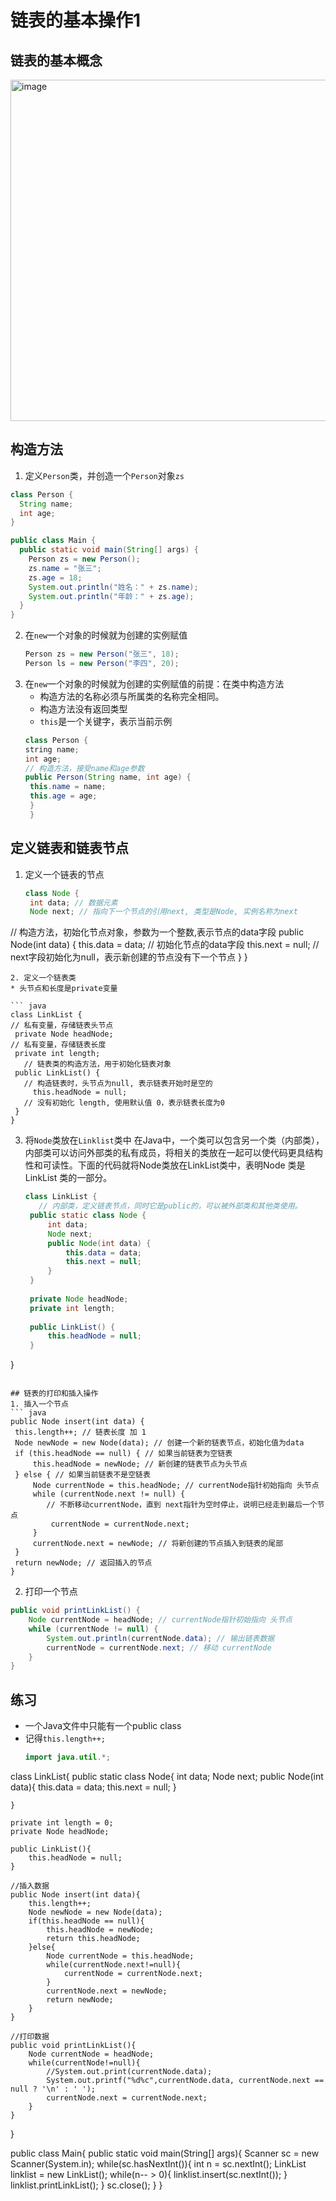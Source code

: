 # 链表的基本操作1

## 链表的基本概念
<img width="546" alt="image" src="https://github.com/Xiaxlll/OR_Study/assets/77572858/4873c8e5-a0ff-4198-ac69-cec83a180f99">

## 构造方法
1. 定义`Person`类，并创造一个`Person`对象`zs`
``` java
class Person {
  String name;
  int age;
}

public class Main {
  public static void main(String[] args) {
    Person zs = new Person();
    zs.name = "张三";
    zs.age = 18;
    System.out.println("姓名：" + zs.name);
    System.out.println("年龄：" + zs.age);
  }
}
```
2. 在`new`一个对象的时候就为创建的实例赋值
   ``` java
   Person zs = new Person("张三", 18);
   Person ls = new Person("李四", 20);
   ```
3. 在`new`一个对象的时候就为创建的实例赋值的前提：在类中构造方法
   * 构造方法的名称必须与所属类的名称完全相同。
   * 构造方法没有返回类型
   * `this`是一个关键字，表示当前示例
   ``` java
   class Person {
   string name;
   int age;
   // 构造方法，接受name和age参数
   public Person(String name, int age) {
    this.name = name;
    this.age = age;
    }
    }
   ```

## 定义链表和链表节点
1. 定义一个链表的节点
   ``` java
   class Node {
    int data; // 数据元素
    Node next; // 指向下一个节点的引用next, 类型是Node, 实例名称为next
  // 构造方法，初始化节点对象，参数为一个整数,表示节点的data字段
    public Node(int data) {
        this.data = data; // 初始化节点的data字段
        this.next = null; // next字段初始化为null，表示新创建的节点没有下一个节点
    }
}
   ```
2. 定义一个链表类
* 头节点和长度是private变量

``` java
class LinkList {
   // 私有变量，存储链表头节点
    private Node headNode;
   // 私有变量，存储链表长度
    private int length;
      // 链表类的构造方法，用于初始化链表对象
    public LinkList() {
      // 构造链表时，头节点为null, 表示链表开始时是空的
        this.headNode = null;
      // 没有初始化 length, 使用默认值 0，表示链表长度为0
    }
}
```
3. 将`Node`类放在`Linklist`类中
   在Java中，一个类可以包含另一个类（内部类），内部类可以访问外部类的私有成员，将相关的类放在一起可以使代码更具结构性和可读性。下面的代码就将Node类放在LinkList类中，表明Node 类是 LinkList 类的一部分。
   ``` java
   class LinkList {
      // 内部类，定义链表节点，同时它是public的，可以被外部类和其他类使用。
    public static class Node {
        int data;
        Node next;
        public Node(int data) {
            this.data = data;
            this.next = null;
        }
    }
 
    private Node headNode;
    private int length;
 
    public LinkList() {
        this.headNode = null;
    }
}
   ```

## 链表的打印和插入操作
1. 插入一个节点
``` java
public Node insert(int data) {
    this.length++; // 链表长度 加 1
    Node newNode = new Node(data); // 创建一个新的链表节点，初始化值为data
    if (this.headNode == null) { // 如果当前链表为空链表 
        this.headNode = newNode; // 新创建的链表节点为头节点
    } else { // 如果当前链表不是空链表
        Node currentNode = this.headNode; // currentNode指针初始指向 头节点
        while (currentNode.next != null) {
           // 不断移动currentNode，直到 next指针为空时停止，说明已经走到最后一个节点
            currentNode = currentNode.next; 
        }
        currentNode.next = newNode; // 将新创建的节点插入到链表的尾部
    }
    return newNode; // 返回插入的节点
}
```

2. 打印一个节点
``` java
public void printLinkList() {
    Node currentNode = headNode; // currentNode指针初始指向 头节点
    while (currentNode != null) {
        System.out.println(currentNode.data); // 输出链表数据
        currentNode = currentNode.next; // 移动 currentNode
    }
}
```

## 练习
* 一个Java文件中只能有一个public class
* 记得`this.length++;`
  ``` java
  import java.util.*;

class LinkList{
    public static class Node{
        int data;
        Node next;
        public Node(int data){
            this.data = data;
            this.next = null;
        }
        
    }
    
    private int length = 0;
    private Node headNode;
    
    public LinkList(){
        this.headNode = null;
    }
    
    //插入数据
    public Node insert(int data){
        this.length++;
        Node newNode = new Node(data);
        if(this.headNode == null){
            this.headNode = newNode;
            return this.headNode;
        }else{
            Node currentNode = this.headNode;
            while(currentNode.next!=null){
                currentNode = currentNode.next;
            }
            currentNode.next = newNode;
            return newNode;
        }
    }
    
    //打印数据
    public void printLinkList(){
        Node currentNode = headNode;
        while(currentNode!=null){
            //System.out.print(currentNode.data);
            System.out.printf("%d%c",currentNode.data, currentNode.next == null ? '\n' : ' ');
            currentNode.next = currentNode.next;
        }
    }
}

public class Main{
    public static void main(String[] args){
        Scanner sc = new Scanner(System.in);
        while(sc.hasNextInt()){
            int n = sc.nextInt();
            LinkList linklist = new LinkList();
            while(n-- > 0){
                linklist.insert(sc.nextInt());
            }
            linklist.printLinkList();
        }
        sc.close();
    }
}


  ```




